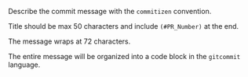 Describe the commit message with the `commitizen` convention.

Title should be max 50 characters and include `(#PR_Number)` at the end.

The message wraps at 72 characters.

The entire message will be organized into a code block in the `gitcommit` language.
